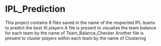 # IPL_Prediction

This project contains 8 files saved in the name of the respected IPL teams to predict the best XI players
A file is present to visualize the team balance for each team by the name of Team_Balance_Checker
Another file is present to cluster players within each team by the name of Clustering

